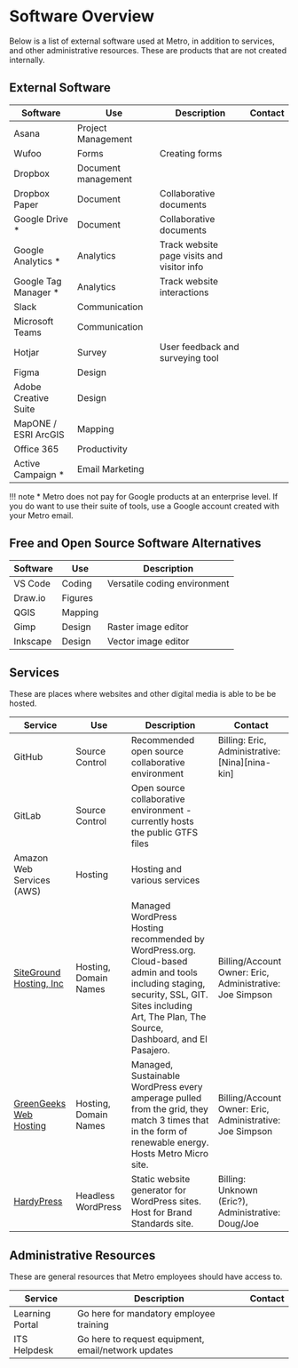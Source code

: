 
# Software Overview

Below is a list of external software used at Metro, in addition to services, and other administrative resources. These are products that are not created internally.

## External Software

| Software | Use | Description | Contact |
|----|----|----|----|
|Asana|Project Management||
|Wufoo|Forms|Creating forms||
|Dropbox|Document management|||
|Dropbox Paper|Document|Collaborative documents||
|Google Drive *|Document|Collaborative documents||
|Google Analytics *|Analytics|Track website page visits and visitor info||
|Google Tag Manager *|Analytics|Track website interactions||
|Slack|Communication|||
|Microsoft Teams|Communication|||
|Hotjar|Survey|User feedback and surveying tool||
|Figma|Design||
|Adobe Creative Suite|Design||
|MapONE / ESRI ArcGIS|Mapping||
|Office 365|Productivity||
|Active Campaign *|Email Marketing ||

!!! note
    \* Metro does not pay for Google products at an enterprise level. If you do want to use their suite of tools, use a Google account created with your Metro email.

## Free and Open Source Software Alternatives

| Software | Use | Description |
|----|----|----|
|VS Code|Coding|Versatile coding environment|
|Draw.io|Figures|
|QGIS|Mapping|
|Gimp|Design|Raster image editor|
|Inkscape|Design|Vector image editor|

## Services

These are places where websites and other digital media is able to be be hosted.

| Service |Use|Description | Contact |
|----|----|----|----|
|GitHub|Source Control|Recommended open source collaborative environment| Billing: Eric, Administrative: [Nina][nina-kin] |
|GitLab|Source Control|Open source collaborative environment - currently hosts the public GTFS files||
|Amazon Web Services (AWS)| Hosting|Hosting and various services||
|[SiteGround Hosting, Inc](https://login.siteground.com/?lang=en)|Hosting, Domain Names|Managed WordPress Hosting recommended by WordPress.org. Cloud-based admin and tools including staging, security, SSL, GIT. Sites including Art, The Plan, The Source, Dashboard, and El Pasajero.|Billing/Account Owner: Eric, Administrative: Joe Simpson|
|[GreenGeeks Web Hosting](https://my.greengeeks.com/)|Hosting, Domain Names|Managed, Sustainable WordPress every amperage pulled from the grid, they match 3 times that in the form of renewable energy. Hosts Metro Micro site.|Billing/Account Owner: Eric, Administrative: Joe Simpson|
|[HardyPress](https://wp-admin.hardypress.com/old-pond-5979/wp-login)|Headless WordPress|Static website generator for WordPress sites. Host for Brand Standards site.|Billing: Unknown (Eric?), Administrative: Doug/Joe|

## Administrative Resources

These are general resources that Metro employees should have access to.

| Service | Description | Contact |
|----|----|----|
|Learning Portal|Go here for mandatory employee training||
|ITS Helpdesk|Go here to request equipment, email/network updates||
